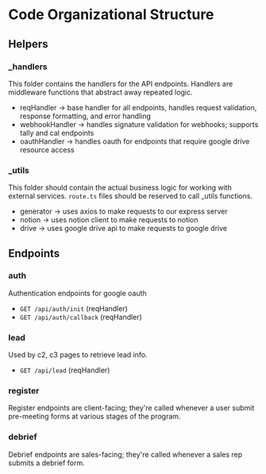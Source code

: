 # Code Organizational Structure

## Helpers

### \_handlers

This folder contains the handlers for the API endpoints. Handlers are middleware functions that abstract away repeated logic.

- reqHandler -> base handler for all endpoints, handles request validation, response formatting, and error handling
- webhookHandler -> handles signature validation for webhooks; supports tally and cal endpoints
- oauthHandler -> handles oauth for endpoints that require google drive resource access

### \_utils

This folder should contain the actual business logic for working with external services. `route.ts` files should be reserved to call \_utils functions.

- generator -> uses axios to make requests to our express server
- notion -> uses notion client to make requests to notion
- drive -> uses google drive api to make requests to google drive

## Endpoints

### auth

Authentication endpoints for google oauth

- `GET /api/auth/init` (reqHandler)
- `GET /api/auth/callback` (reqHandler)

### lead

Used by c2, c3 pages to retrieve lead info.

- `GET /api/lead` (reqHandler)

### register

Register endpoints are client-facing; they're called whenever a user submit pre-meeting forms at various stages of the program.

### debrief

Debrief endpoints are sales-facing; they're called whenever a sales rep submits a debrief form.
